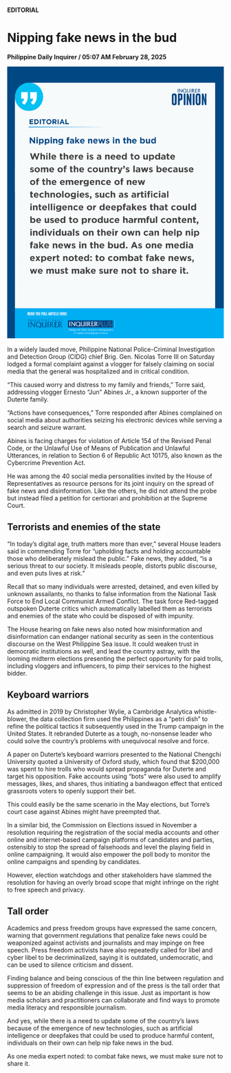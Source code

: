 **EDITORIAL**

# Nipping fake news in the bud

****Philippine Daily Inquirer / 05:07 AM February 28, 2025****

![Image](https://raw.githubusercontent.com/github-jl14/scrapy_api/refs/heads/main/images/editorial02282025.png)



In a widely lauded move, Philippine National Police-Criminal Investigation and Detection Group (CIDG) chief Brig. Gen. Nicolas Torre III on Saturday lodged a formal complaint against a vlogger for falsely claiming on social media that the general was hospitalized and in critical condition.

“This caused worry and distress to my family and friends,” Torre said, addressing vlogger Ernesto “Jun” Abines Jr., a known supporter of the Duterte family.

“Actions have consequences,” Torre responded after Abines complained on social media about authorities seizing his electronic devices while serving a search and seizure warrant.

Abines is facing charges for violation of Article 154 of the Revised Penal Code, or the Unlawful Use of Means of Publication and Unlawful Utterances, in relation to Section 6 of Republic Act 10175, also known as the Cybercrime Prevention Act.

He was among the 40 social media personalities invited by the House of Representatives as resource persons for its joint inquiry on the spread of fake news and disinformation. Like the others, he did not attend the probe but instead filed a petition for certiorari and prohibition at the Supreme Court.

## Terrorists and enemies of the state

“In today’s digital age, truth matters more than ever,” several House leaders said in commending Torre for “upholding facts and holding accountable those who deliberately mislead the public.” Fake news, they added, “is a serious threat to our society. It misleads people, distorts public discourse, and even puts lives at risk.”

Recall that so many individuals were arrested, detained, and even killed by unknown assailants, no thanks to false information from the National Task Force to End Local Communist Armed Conflict. The task force Red-tagged outspoken Duterte critics which automatically labelled them as terrorists and enemies of the state who could be disposed of with impunity.

The House hearing on fake news also noted how misinformation and disinformation can endanger national security as seen in the contentious discourse on the West Philippine Sea issue. It could weaken trust in democratic institutions as well, and lead the country astray, with the looming midterm elections presenting the perfect opportunity for paid trolls, including vloggers and influencers, to pimp their services to the highest bidder.

## Keyboard warriors

As admitted in 2019 by Christopher Wylie, a Cambridge Analytica whistle-blower, the data collection firm used the Philippines as a “petri dish” to refine the political tactics it subsequently used in the Trump campaign in the United States. It rebranded Duterte as a tough, no-nonsense leader who could solve the country’s problems with unequivocal resolve and force.

A paper on Duterte’s keyboard warriors presented to the National Chengchi University quoted a University of Oxford study, which found that $200,000 was spent to hire trolls who would spread propaganda for Duterte and target his opposition. Fake accounts using “bots” were also used to amplify messages, likes, and shares, thus initiating a bandwagon effect that enticed grassroots voters to openly support their bet.

This could easily be the same scenario in the May elections, but Torre’s court case against Abines might have preempted that.

In a similar bid, the Commission on Elections issued in November a resolution requiring the registration of the social media accounts and other online and internet-based campaign platforms of candidates and parties, ostensibly to stop the spread of falsehoods and level the playing field in online campaigning. It would also empower the poll body to monitor the online campaigns and spending by candidates.

However, election watchdogs and other stakeholders have slammed the resolution for having an overly broad scope that might infringe on the right to free speech and privacy.

## Tall order

Academics and press freedom groups have expressed the same concern, warning that government regulations that penalize fake news could be weaponized against activists and journalists and may impinge on free speech. Press freedom activists have also repeatedly called for libel and cyber libel to be decriminalized, saying it is outdated, undemocratic, and can be used to silence criticism and dissent.

Finding balance and being conscious of the thin line between regulation and suppression of freedom of expression and of the press is the tall order that seems to be an abiding challenge in this issue. Just as important is how media scholars and practitioners can collaborate and find ways to promote media literacy and responsible journalism.

And yes, while there is a need to update some of the country’s laws because of the emergence of new technologies, such as artificial intelligence or deepfakes that could be used to produce harmful content, individuals on their own can help nip fake news in the bud.

As one media expert noted: to combat fake news, we must make sure not to share it.